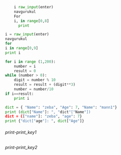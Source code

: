 ```python
    i raw_input(enter)
    navgurukul
    For
    i, in range[0,8]
      print
```
```python
i = raw_input(enter)
navgurukul
for
i in range[0,9]
print i
```
```python
for i in range (1,200):
    number = i
    result = 0
while (number > 0):
    digit = number % 10
    result = result + (digit**3)
    number = number/10
if i==result:
    print i
```
```python
dict = { "Name": "zeba", "Age": 7, "Name": "mann1"}
print (dict["Name"]: ", "dict"["Name"])
dict = {["name"]: "zeba", "age": 7}
print {"dict["age"]: ", dict["Age"]}
```
###### print-print_key1
###### print-print_key2
